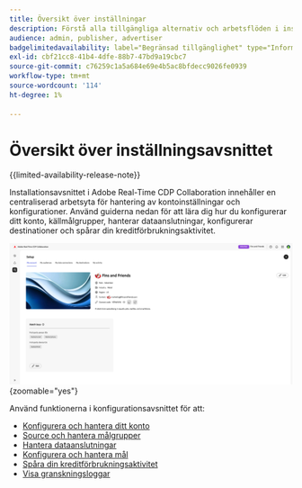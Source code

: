 ```yaml
---
title: Översikt över inställningar
description: Förstå alla tillgängliga alternativ och arbetsflöden i installationsavsnittet för Adobe Real-Time CDP Collaboration
audience: admin, publisher, advertiser
badgelimitedavailability: label="Begränsad tillgänglighet" type="Informative" url="https://helpx.adobe.com/se/legal/product-descriptions/real-time-customer-data-platform-collaboration.html newtab=true"
exl-id: cbf21cc8-41b4-4dfe-88b7-47bd9a19cbc7
source-git-commit: c76259c1a5a684e69e4b5ac8bfdecc9026fe0939
workflow-type: tm+mt
source-wordcount: '114'
ht-degree: 1%

---
```


# Översikt över inställningsavsnittet

{{limited-availability-release-note}}

Installationsavsnittet i Adobe Real-Time CDP Collaboration innehåller en centraliserad arbetsyta för hantering av kontoinställningar och konfigurationer. Använd guiderna nedan för att lära dig hur du konfigurerar ditt konto, källmålgrupper, hanterar dataanslutningar, konfigurerar destinationer och spårar din kreditförbrukningsaktivitet.

![Ett kontos arbetsyta för konfiguration, med en översikt över de aktuella inställningarna.](/help/assets/setup/overview.png){zoomable="yes"}

Använd funktionerna i konfigurationsavsnittet för att:

* [Konfigurera och hantera ditt konto](/help/guide/setup/onboard-account.md)
* [Source och hantera målgrupper](/help/guide/setup/onboard-audiences.md)
* [Hantera dataanslutningar](/help/guide/setup/manage-data-connection.md)
* [Konfigurera och hantera mål](/help/guide/setup/manage-destinations.md)
* [Spåra din kreditförbrukningsaktivitet](/help/guide/setup/my-activity.md)
* [Visa granskningsloggar](/help/guide/setup/audit-logs.md)
